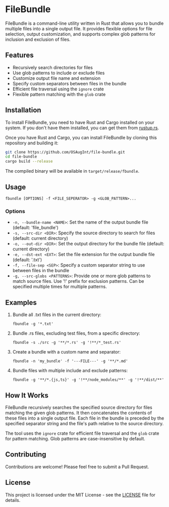 # FileBundle

FileBundle is a command-line utility written in Rust that allows you to bundle multiple files into a single output file. It provides flexible options for file selection, output customization, and supports complex glob patterns for inclusion and exclusion of files.

## Features

- Recursively search directories for files
- Use glob patterns to include or exclude files
- Customize output file name and extension
- Specify custom separators between files in the bundle
- Efficient file traversal using the `ignore` crate
- Flexible pattern matching with the `glob` crate

## Installation

To install FileBundle, you need to have Rust and Cargo installed on your system. If you don't have them installed, you can get them from [rustup.rs](https://rustup.rs/).

Once you have Rust and Cargo, you can install FileBundle by cloning this repository and building it:

```bash
git clone https://github.com/OSAugInt/file-bundle.git
cd file-bundle
cargo build --release
```

The compiled binary will be available in `target/release/fbundle`.

## Usage

```
fbundle [OPTIONS] -f <FILE_SEPERATOR> -g <GLOB_PATTERN>...
```

### Options

- `-n, --bundle-name <NAME>`: Set the name of the output bundle file (default: 'file_bundle')
- `-s, --src-dir <DIR>`: Specify the source directory to search for files (default: current directory)
- `-o, --out-dir <DIR>`: Set the output directory for the bundle file (default: current directory)
- `-e, --dst-ext <EXT>`: Set the file extension for the output bundle file (default: '.txt')
- `-f, --file-sep <SEP>`: Specify a custom separator string to use between files in the bundle
- `-g, --src-globs <PATTERNS>`: Provide one or more glob patterns to match source files. Use '!' prefix for exclusion patterns. Can be specified multiple times for multiple patterns.

## Examples

1. Bundle all .txt files in the current directory:
   ```
   fbundle -g '*.txt'
   ```

2. Bundle .rs files, excluding test files, from a specific directory:
   ```
   fbundle -s ./src -g '**/*.rs' -g '!**/*_test.rs'
   ```

3. Create a bundle with a custom name and separator:
   ```
   fbundle -n 'my_bundle' -f '---FILE---' -g '**/*.md'
   ```

4. Bundle files with multiple include and exclude patterns:
   ```
   fbundle -g '**/*.{js,ts}' -g '!**/node_modules/**' -g '!**/dist/**'
   ```

## How It Works

FileBundle recursively searches the specified source directory for files matching the given glob patterns. It then concatenates the contents of these files into a single output file. Each file in the bundle is preceded by the specified separator string and the file's path relative to the source directory.

The tool uses the `ignore` crate for efficient file traversal and the `glob` crate for pattern matching. Glob patterns are case-insensitive by default.

## Contributing

Contributions are welcome! Please feel free to submit a Pull Request.

## License

This project is licensed under the MIT License - see the [LICENSE](LICENSE) file for details.